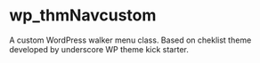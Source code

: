 # wp_thmNavcustom
A custom WordPress walker menu class. Based on cheklist theme developed by underscore WP theme kick starter.
